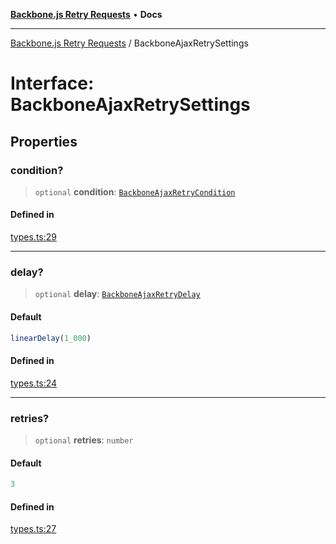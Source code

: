 [**Backbone.js Retry Requests**](../README.md) • **Docs**

***

[Backbone.js Retry Requests](../README.md) / BackboneAjaxRetrySettings

# Interface: BackboneAjaxRetrySettings

## Properties

### condition?

> `optional` **condition**: [`BackboneAjaxRetryCondition`](../type-aliases/BackboneAjaxRetryCondition.md)

#### Defined in

[types.ts:29](https://github.com/maissimples/backbone-ajax-retry/blob/8ffbafb5dc7c3ae043926cea365cc946a223ba99/src/types.ts#L29)

***

### delay?

> `optional` **delay**: [`BackboneAjaxRetryDelay`](../type-aliases/BackboneAjaxRetryDelay.md)

#### Default

```ts
linearDelay(1_000)
```

#### Defined in

[types.ts:24](https://github.com/maissimples/backbone-ajax-retry/blob/8ffbafb5dc7c3ae043926cea365cc946a223ba99/src/types.ts#L24)

***

### retries?

> `optional` **retries**: `number`

#### Default

```ts
3
```

#### Defined in

[types.ts:27](https://github.com/maissimples/backbone-ajax-retry/blob/8ffbafb5dc7c3ae043926cea365cc946a223ba99/src/types.ts#L27)
